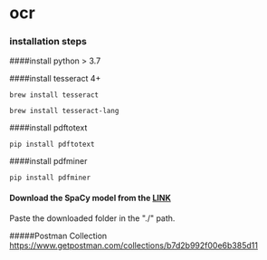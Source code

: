 # ocr

### installation steps

####install python > 3.7

####install tesseract 4+

`brew install tesseract`

`brew install tesseract-lang`

####install pdftotext 

`pip install pdftotext`

####install pdfminer

`pip install pdfminer`

#### Download the SpaCy model from the [LINK](https://drive.google.com/drive/folders/1PWr0zsb4iI5gpDKn9BFfMkt4Ows2lyZW?usp=sharing)

Paste the downloaded folder in the "./" path. 

#####Postman Collection
https://www.getpostman.com/collections/b7d2b992f00e6b385d11


